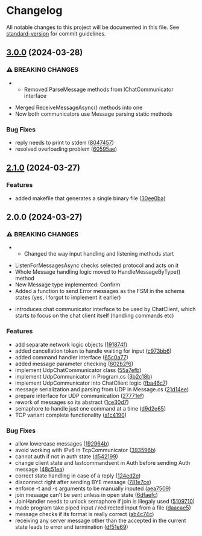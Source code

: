 # Changelog

All notable changes to this project will be documented in this file. See [standard-version](https://github.com/conventional-changelog/standard-version) for commit guidelines.

## [3.0.0](https://git.fit.vutbr.cz/xjakub41/ipk_proj1/compare/v2.1.0...v3.0.0) (2024-03-28)


### ⚠ BREAKING CHANGES

* - Removed ParseMessage methods from IChatCommunicator interface
- Merged ReceiveMessageAsync() methods into one
- Now both communicators use Message parsing static methods

### Bug Fixes

* reply needs to print to stderr ([8047457](https://git.fit.vutbr.cz/xjakub41/ipk_proj1/commit/8047457edb41af9e2dbfd566a64c2922af6dd52b))
* resolved overloading problem ([60595ae](https://git.fit.vutbr.cz/xjakub41/ipk_proj1/commit/60595ae966c8d11641af0c127bd411f26f6fef52))

## [2.1.0](https://git.fit.vutbr.cz/xjakub41/ipk_proj1/compare/v2.0.0...v2.1.0) (2024-03-27)


### Features

* added makefile that generates a single binary file ([30ee0ba](https://git.fit.vutbr.cz/xjakub41/ipk_proj1/commit/30ee0ba1375dacdbd4839b313fa84208365df8cf))

## 2.0.0 (2024-03-27)


### ⚠ BREAKING CHANGES

* - Changed the way input handling and listening methods start
- ListenForMessagesAsync checks selected protocol and acts on it
- Whole Message handling logic moved to HandleMessageByType() method
- New Message type implemented: Confirm
- Added a function to send Error messages as the FSM in the schema states (yes, I forgot to implement it earlier)
* introduces chat communicator interface to be used by ChatClient, which starts to focus on the chat client itself (handling commands etc)

### Features

* add separate network logic objects ([191874f](https://git.fit.vutbr.cz/xjakub41/ipk_proj1/commit/191874f90e83851d7c7656adff600a4e7a6eb92b))
* added cancellation token to handle waiting for input ([c973bb6](https://git.fit.vutbr.cz/xjakub41/ipk_proj1/commit/c973bb6f8931eb79ddc556b8490fe21dc2d45245))
* added command handler interface ([65c0a77](https://git.fit.vutbr.cz/xjakub41/ipk_proj1/commit/65c0a77ffc51ece9d3249978a4be59a4d59f787e))
* added message parameter checking ([602b2f6](https://git.fit.vutbr.cz/xjakub41/ipk_proj1/commit/602b2f6f6c54ffd50cf0ddb55e0251d52c3aa335))
* implement UdpChatCommunicator class ([55a7efb](https://git.fit.vutbr.cz/xjakub41/ipk_proj1/commit/55a7efb937ecf85d31bd2e36aac7db91472c93ef))
* implement UdpCommunicator in Program.cs ([3b2c18b](https://git.fit.vutbr.cz/xjakub41/ipk_proj1/commit/3b2c18bf234af3a67624ce31c6e62f4cf201c431))
* implement UdpCommunicator into ChatClient logic ([fba46c7](https://git.fit.vutbr.cz/xjakub41/ipk_proj1/commit/fba46c7798559fe1117cdca67a8e5e2a5b153e13))
* message serialization and parsing from UDP in Message.cs ([21d14ee](https://git.fit.vutbr.cz/xjakub41/ipk_proj1/commit/21d14eecd6e0125a7cd6e30eecb8f6e9c293e48a))
* prepare interface for UDP communication ([27771ef](https://git.fit.vutbr.cz/xjakub41/ipk_proj1/commit/27771ef78dc8bbc1a58565e60cafc5017f4ab511))
* rework of messages so its abstract ([1ce30d7](https://git.fit.vutbr.cz/xjakub41/ipk_proj1/commit/1ce30d7fcdfe5ac5f907edba988c602effb90755))
* semaphore to handle just one command at a time ([d9d2e65](https://git.fit.vutbr.cz/xjakub41/ipk_proj1/commit/d9d2e659294fa4253710a2908043736b9128d64b))
* TCP variant complete functionality ([a1c4190](https://git.fit.vutbr.cz/xjakub41/ipk_proj1/commit/a1c4190abcf6a98e3aa7e9e3dc74627892a31a8e))


### Bug Fixes

* allow lowercase messages ([192964b](https://git.fit.vutbr.cz/xjakub41/ipk_proj1/commit/192964b4a6aa52cd8a1e67388e510b1bff6f07e6))
* avoid working with IPv6 in TcpCommunicator ([393596b](https://git.fit.vutbr.cz/xjakub41/ipk_proj1/commit/393596b818dcd84bcff107732ef62e237a33def1))
* cannot auth if not in auth state ([d542199](https://git.fit.vutbr.cz/xjakub41/ipk_proj1/commit/d5421994326491abe73252bb51f0efc4fc78f4c7))
* change client state and lastcommandsent in Auth before sending Auth message ([48c51ea](https://git.fit.vutbr.cz/xjakub41/ipk_proj1/commit/48c51ea57ff026f9e6cb6383f65cf8153b8e703b))
* correct state handling in case of a reply ([124ed2e](https://git.fit.vutbr.cz/xjakub41/ipk_proj1/commit/124ed2ea064074e9db9450923fdcabb17865fe54))
* disconnect right after sending BYE message ([781e7ce](https://git.fit.vutbr.cz/xjakub41/ipk_proj1/commit/781e7cebf59a6274685abab681e3fcb97b698a1f))
* enforce -t and -s arguments to be manually inputed ([aea7509](https://git.fit.vutbr.cz/xjakub41/ipk_proj1/commit/aea750904e04fae119cf477ed4ac464ed885cf4e))
* join message can't be sent unless in open state ([6dfaefc](https://git.fit.vutbr.cz/xjakub41/ipk_proj1/commit/6dfaefc74b561867506a25b3608ec6d709769e3a))
* JoinHandler needs to unlock semaphore if join is illegaly used ([5109710](https://git.fit.vutbr.cz/xjakub41/ipk_proj1/commit/5109710e36397860f3c9ba59986617ff6ecffd9b))
* made program take piped input / redirected input from a file ([daacae5](https://git.fit.vutbr.cz/xjakub41/ipk_proj1/commit/daacae502f3b81e2395f35648e62e18102efd9a6))
* message checks if its format is really correct ([ab4c74c](https://git.fit.vutbr.cz/xjakub41/ipk_proj1/commit/ab4c74c3805f1a9733f81bf4b22a49041f537b6a))
* receiving any server message other than the accepted in the current state leads to error and termination ([df51e69](https://git.fit.vutbr.cz/xjakub41/ipk_proj1/commit/df51e6955ed1b8972f095dbe879f2fbce281ca36))
